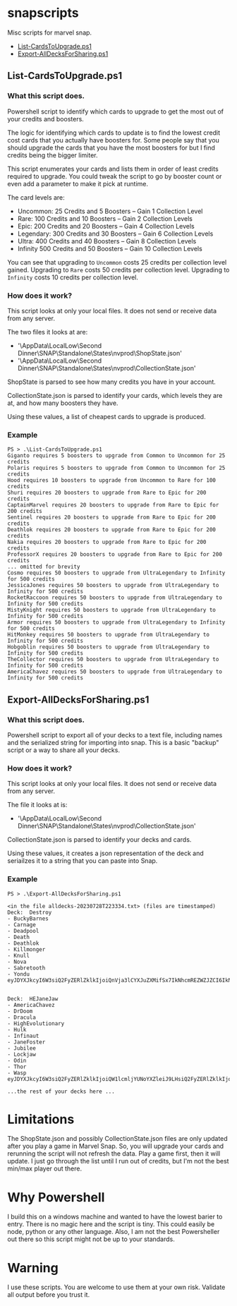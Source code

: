 # snapscripts
Misc scripts for marvel snap.

* [List-CardsToUpgrade.ps1](#list-cardstoupgradeps1)
* [Export-AllDecksForSharing.ps1](#export-alldecksforsharingps1)

## List-CardsToUpgrade.ps1

### What this script does.

Powershell script to identify which cards to upgrade to get the most out of your credits and boosters.

The logic for identifying which cards to update is to find the lowest credit cost cards that you actually have boosters for.  Some people say that you should upgrade the cards that you have the most boosters for but I find credits being the bigger limiter.  

This script enumerates your cards and lists them in order of least credits required to upgrade.  You could tweak the script to go by booster count or even add a parameter to make it pick at runtime.

The card levels are:

* Uncommon: 25 Credits and 5 Boosters – Gain 1 Collection Level
* Rare: 100 Credits and 10 Boosters – Gain 2 Collection Levels
* Epic: 200 Credits and 20 Boosters – Gain 4 Collection Levels
* Legendary: 300 Credits and 30 Boosters – Gain 6 Collection Levels
* Ultra: 400 Credits and 40 Boosters – Gain 8 Collection Levels
* Infinity 500 Credits and 50 Boosters – Gain 10 Collection Levels

You can see that upgrading to `Uncommon` costs 25 credits per collection level gained.  Upgrading to `Rare` costs 50 credits per collection level.  Upgrading to `Infinity` costs 10 credits per collection level.

### How does it work?

This script looks at only your local files.  It does not send or receive data from any server.

The two files it looks at are:

* '\AppData\LocalLow\Second Dinner\SNAP\Standalone\States\nvprod\ShopState.json'
* '\AppData\LocalLow\Second Dinner\SNAP\Standalone\States\nvprod\CollectionState.json'

ShopState is parsed to see how many credits you have in your account.

CollectionState.json is parsed to identify your cards, which levels they are at, and how many boosters they have.

Using these values, a list of cheapest cards to upgrade is produced.

### Example

```
PS > .\List-CardsToUpgrade.ps1
Giganto requires 5 boosters to upgrade from Common to Uncommon for 25 credits
Polaris requires 5 boosters to upgrade from Common to Uncommon for 25 credits
Hood requires 10 boosters to upgrade from Uncommon to Rare for 100 credits
Shuri requires 20 boosters to upgrade from Rare to Epic for 200 credits
CaptainMarvel requires 20 boosters to upgrade from Rare to Epic for 200 credits
Sentinel requires 20 boosters to upgrade from Rare to Epic for 200 credits
Deathlok requires 20 boosters to upgrade from Rare to Epic for 200 credits
Nakia requires 20 boosters to upgrade from Rare to Epic for 200 credits
ProfessorX requires 20 boosters to upgrade from Rare to Epic for 200 credits
... omitted for brevity
Cosmo requires 50 boosters to upgrade from UltraLegendary to Infinity for 500 credits
JessicaJones requires 50 boosters to upgrade from UltraLegendary to Infinity for 500 credits
RocketRaccoon requires 50 boosters to upgrade from UltraLegendary to Infinity for 500 credits
MistyKnight requires 50 boosters to upgrade from UltraLegendary to Infinity for 500 credits
Armor requires 50 boosters to upgrade from UltraLegendary to Infinity for 500 credits
HitMonkey requires 50 boosters to upgrade from UltraLegendary to Infinity for 500 credits
Hobgoblin requires 50 boosters to upgrade from UltraLegendary to Infinity for 500 credits
TheCollector requires 50 boosters to upgrade from UltraLegendary to Infinity for 500 credits
AmericaChavez requires 50 boosters to upgrade from UltraLegendary to Infinity for 500 credits
```

## Export-AllDecksForSharing.ps1

### What this script does.

Powershell script to export all of your decks to a text file, including names and the serialized string for importing into snap.  This is a basic "backup" script or a way to share all your decks.

### How does it work?

This script looks at only your local files.  It does not send or receive data from any server.

The file it looks at is:

* '\AppData\LocalLow\Second Dinner\SNAP\Standalone\States\nvprod\CollectionState.json'

CollectionState.json is parsed to identify your decks and cards.

Using these values, it creates a json representation of the deck and seriailzes it to a string that you can paste into Snap.

### Example

```
PS > .\Export-AllDecksForSharing.ps1

<in the file alldecks-20230728T223334.txt> (files are timestamped)
Deck:  Destroy
- BuckyBarnes
- Carnage
- Deadpool
- Death
- Deathlok
- Killmonger
- Knull
- Nova
- Sabretooth
- Yondu
eyJDYXJkcyI6W3siQ2FyZERlZklkIjoiQnVja3lCYXJuZXMifSx7IkNhcmREZWZJZCI6IkNhcm5hZ2UifSx7IkNhcmREZWZJZCI6IkRlYWRwb29sIn0seyJDYXJkRGVmSWQiOiJEZWF0aCJ9LHsiQ2FyZERlZklkIjoiRGVhdGhsb2sifSx7IkNhcmREZWZJZCI6IktpbGxtb25nZXIifSx7IkNhcmREZWZJZCI6IktudWxsIn0seyJDYXJkRGVmSWQiOiJOb3ZhIn0seyJDYXJkRGVmSWQiOiJTYWJyZXRvb3RoIn0seyJDYXJkRGVmSWQiOiJWZW5vbSJ9LHsiQ2FyZERlZklkIjoiV29sdmVyaW5lIn0seyJDYXJkRGVmSWQiOiJZb25kdSJ9XX0=


Deck:  HEJaneJaw
- AmericaChavez
- DrDoom
- Dracula
- HighEvolutionary
- Hulk
- Infinaut
- JaneFoster
- Jubilee
- Lockjaw
- Odin
- Thor
- Wasp
eyJDYXJkcyI6W3siQ2FyZERlZklkIjoiQW1lcmljYUNoYXZleiJ9LHsiQ2FyZERlZklkIjoiRHJEb29tIn0seyJDYXJkRGVmSWQiOiJEcmFjdWxhIn0seyJDYXJkRGVmSWQiOiJIaWdoRXZvbHV0aW9uYXJ5In0seyJDYXJkRGVmSWQiOiJIdWxrIn0seyJDYXJkRGVmSWQiOiJJbmZpbmF1dCJ9LHsiQ2FyZERlZklkIjoiSmFuZUZvc3RlciJ9LHsiQ2FyZERlZklkIjoiSnViaWxlZSJ9LHsiQ2FyZERlZklkIjoiTG9ja2phdyJ9LHsiQ2FyZERlZklkIjoiT2RpbiJ9LHsiQ2FyZERlZklkIjoiVGhvciJ9LHsiQ2FyZERlZklkIjoiV2FzcCJ9XX0=

...the rest of your decks here ...

```

# Limitations

The ShopState.json and possibly CollectionState.json files are only updated after you play a game in Marvel Snap.  So, you will upgrade your cards and rerunning the script will not refresh the data.  Play a game first, then it will update.  I just go through the list until I run out of credits, but I'm not the best min/max player out there.

# Why Powershell

I build this on a windows machine and wanted to have the lowest barier to entry.  There is no magic here and the script is tiny.  This could easily be node, python or any other language.  Also, I am not the best Powersheller out there so this script might not be up to your standards.

# Warning

I use these scripts.  You are welcome to use them at your own risk.  Validate all output before you trust it.
